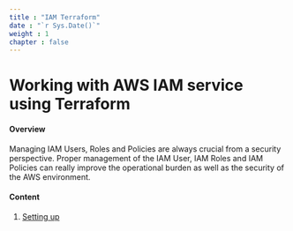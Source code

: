 ```yaml
---
title : "IAM Terraform"
date : "`r Sys.Date()`"
weight : 1
chapter : false
---
```


# Working with AWS IAM service using Terraform

#### Overview

Managing IAM Users, Roles and Policies are always crucial from a security perspective. Proper management of the IAM User, IAM Roles and IAM Policies can really improve the operational burden as well as the security of the AWS environment.

#### Content

1. [Setting up](1-)
